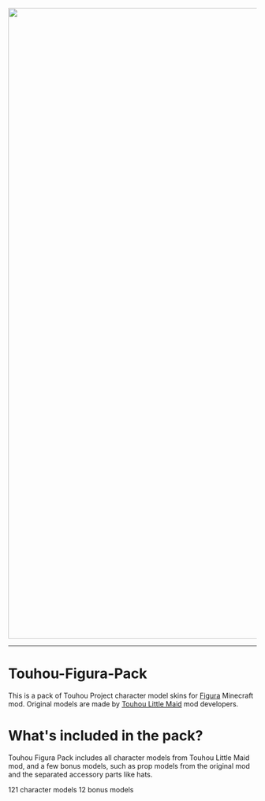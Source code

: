 <p align="center">
    <img width="1280" src="https://media.discordapp.net/attachments/893478728401838101/893478773889040434/tfp_thumbnail.jpg" alt="title">
</p>
<hr>

# Touhou-Figura-Pack
This is a pack of Touhou Project character model skins for [Figura](https://www.curseforge.com/minecraft/mc-mods/figura) Minecraft mod.
Original models are made by [Touhou Little Maid](https://www.curseforge.com/minecraft/mc-mods/touhou-little-maid) mod developers.

# What's included in the pack?
Touhou Figura Pack includes all character models from Touhou Little Maid mod, and a few bonus models, such as prop models from the original mod and the separated accessory parts like hats.

121 character models
12 bonus models
